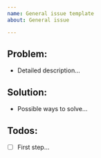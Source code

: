 ```yaml
---
name: General issue template
about: General issue

---
```


## Problem:
* Detailed description...

## Solution:
* Possible ways to solve...

## Todos:
- [ ] First step...
